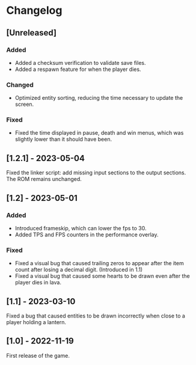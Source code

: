 # Changelog

## [Unreleased]
### Added
- Added a checksum verification to validate save files.
- Added a respawn feature for when the player dies.

### Changed
- Optimized entity sorting, reducing the time necessary to update the
  screen.

### Fixed
- Fixed the time displayed in pause, death and win menus, which was
  slightly lower than it should have been.

## [1.2.1] - 2023-05-04
Fixed the linker script: add missing input sections to the output
sections. The ROM remains unchanged.

## [1.2] - 2023-05-01
### Added
- Introduced frameskip, which can lower the fps to 30.
- Added TPS and FPS counters in the performance overlay.

### Fixed
- Fixed a visual bug that caused trailing zeros to appear after the item
  count after losing a decimal digit. (Introduced in 1.1)
- Fixed a visual bug that caused some hearts to be drawn even after the
  player dies in lava.

## [1.1] - 2023-03-10
Fixed a bug that caused entities to be drawn incorrectly when close to a
player holding a lantern.

## [1.0] - 2022-11-19
First release of the game.
